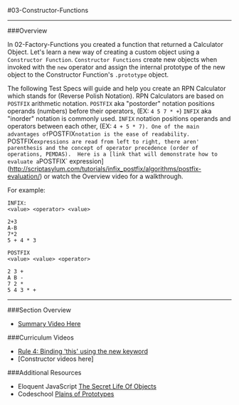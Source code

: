 #03-Constructor-Functions
<hr>

###Overview

In 02-Factory-Functions you created a function that returned a Calculator Object.  Let's learn a new way of creating a custom object using a `Constructor Function`. 
`Constructor Functions` create new objects when invoked with the `new` operator and assign the internal prototype of the new object to the Constructor Function's `.prototype` object.  

The following Test Specs will guide and help you create an RPN Calculator which stands for (Reverse Polish Notation).  RPN Calculators are based on `POSTFIX` arithmetic notation.
`POSTFIX` aka "postorder" notation positions operands (numbers) before their operators, (EX: `4 5 7 * +`) `INFIX` aka "inorder" notation is commonly used. `INFIX` notation positions
operands and operators between each other, (EX: ` 4 + 5 * 7). One of the main advantages of `POSTFIX` notation is the ease of readability.  `POSTFIX` expressions are read from left
to right, there aren' parenthesis and the concept of operator precedence (order of operations, PEMDAS).  Here is a [link that will demonstrate how to evaluate a `POSTFIX` expression](http://scriptasylum.com/tutorials/infix_postfix/algorithms/postfix-evaluation/)
or watch the Overview video for a walkthrough.
 

For example:

```
INFIX:
<value> <operator> <value>

2+3
A-B
7*2
5 + 4 * 3
```

```
POSTFIX
<value> <value> <operator>

2 3 +
A B -
7 2 *
5 4 3 * + 
```

<hr>

###Section Overview

- [Summary Video Here]()

###Curriculum Videos

- [Rule 4: Binding 'this' using the new keyword](https://learn.fullstackacademy.com/workshop/57a21d1d39616e0300f91dd6/content/57a379cd196d170300fd6373/text)
- [Constructor videos here]

###Additional Resources

- Eloquent JavaScript [The Secret Life Of Objects](http://eloquentjavascript.net/06_object.html)
- Codeschool [Plains of Prototypes](http://javascript-roadtrip-part3.codeschool.com/levels/5)  
